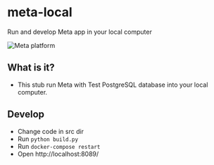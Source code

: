 # meta-local
Run and develop Meta app in your local computer

![Meta platform](https://rwstatic.ru/h/meta/avatar.png)

## What is it?
- This stub run Meta with Test PostgreSQL database into your local computer.

## Develop
- Change code in src dir
- Run `python build.py`
- Run `docker-compose restart`
- Open http://localhost:8089/